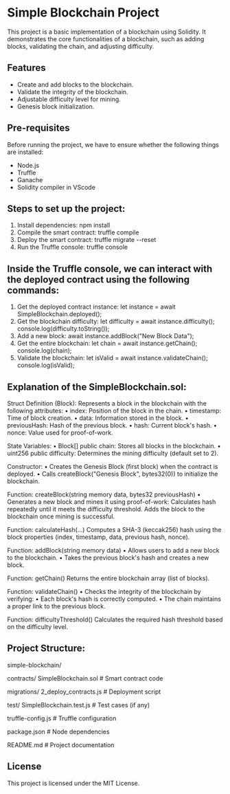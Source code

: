 # Simple Blockchain Project

This project is a basic implementation of a blockchain using Solidity. 
It demonstrates the core functionalities of a blockchain, such as adding blocks, validating the chain, and adjusting difficulty.

## Features

- Create and add blocks to the blockchain.
- Validate the integrity of the blockchain.
- Adjustable difficulty level for mining.
- Genesis block initialization.

## Pre-requisites

Before running the project, we have to ensure whether the following things are installed:

- Node.js
- Truffle
- Ganache
- Solidity compiler in VScode

## Steps to set up the project:
1. Install dependencies: npm install
2. Compile the smart contract: truffle compile
3. Deploy the smart contract: truffle migrate --reset
4. Run the Truffle console: truffle console

## Inside the Truffle console, we can interact with the deployed contract using the following commands:
1. Get the deployed contract instance: let instance = await SimpleBlockchain.deployed();
2. Get the blockchain difficulty: 
             let difficulty = await instance.difficulty();
             console.log(difficulty.toString());
3. Add a new block: await instance.addBlock("New Block Data");
4. Get the entire blockchain:
      let chain = await instance.getChain();
      console.log(chain);
5. Validate the blockchain:
       let isValid = await instance.validateChain();
       console.log(isValid);




## Explanation of the SimpleBlockchain.sol:

Struct Definition (Block):
Represents a block in the blockchain with the following attributes:
•	index: Position of the block in the chain.
•	timestamp: Time of block creation.
•	data: Information stored in the block.
•	previousHash: Hash of the previous block.
•	hash: Current block's hash.
•	nonce: Value used for proof-of-work.


State Variables:
•	Block[] public chain: Stores all blocks in the blockchain.
•	uint256 public difficulty: Determines the mining difficulty (default set to 2).

Constructor:
•	Creates the Genesis Block (first block) when the contract is deployed.
•	Calls createBlock("Genesis Block", bytes32(0)) to initialize the blockchain.

Function: createBlock(string memory data, bytes32 previousHash)
•	Generates a new block and mines it using proof-of-work:
             Calculates hash repeatedly until it meets the difficulty  threshold.
             Adds the block to the blockchain once mining is successful.

Function: calculateHash(...)
Computes a SHA-3 (keccak256) hash using the block properties (index, timestamp, data, previous hash, nonce).

Function: addBlock(string memory data)
•	Allows users to add a new block to the blockchain.
•	Takes the previous block's hash and creates a new block.


Function: getChain()
Returns the entire blockchain array (list of blocks).

Function: validateChain()
•	Checks the integrity of the blockchain by verifying:
•	Each block's hash is correctly computed.
•	The chain maintains a proper link to the previous block.

Function: difficultyThreshold()
Calculates the required hash threshold based on the difficulty level.





## Project Structure:

simple-blockchain/
  
  contracts/
      SimpleBlockchain.sol     # Smart contract code
      
  migrations/
      2_deploy_contracts.js     # Deployment script
  
  test/
      SimpleBlockchain.test.js  # Test cases (if any)
  
  truffle-config.js             # Truffle configuration
  
  package.json                  # Node dependencies
  
  README.md                     # Project documentation


## License
This project is licensed under the MIT License.





